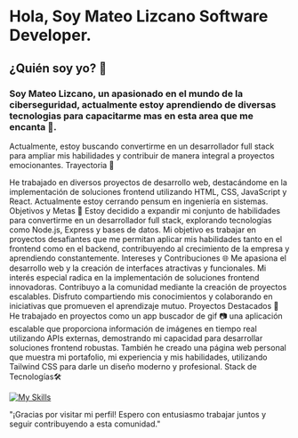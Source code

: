 # Hola, Soy **Mateo Lizcano** Software Developer.

## ¿Quién soy yo? 🌟

### Soy Mateo Lizcano, un apasionado en el mundo de la ciberseguridad, actualmente estoy aprendiendo de diversas tecnologias para capacitarme mas en esta area que me encanta 💖.

Actualmente, estoy buscando convertirme en un desarrollador full stack para ampliar mis habilidades y contribuir de manera integral a proyectos emocionantes.
Trayectoria 🚀

He trabajado en diversos proyectos de desarrollo web, destacándome en la implementación de soluciones frontend utilizando HTML, CSS, JavaScript y React.
Actualmente estoy cerrando pensum en ingeniería en sistemas.
Objetivos y Metas 🎯
Estoy decidido a expandir mi conjunto de habilidades para convertirme en un desarrollador full stack, explorando tecnologías como Node.js, Express y bases de datos.
Mi objetivo es trabajar en proyectos desafiantes que me permitan aplicar mis habilidades tanto en el frontend como en el backend, contribuyendo al crecimiento de la empresa y aprendiendo constantemente.
Intereses y Contribuciones 🌐
Me apasiona el desarrollo web y la creación de interfaces atractivas y funcionales. Mi interés especial radica en la implementación de soluciones frontend innovadoras.
Contribuyo a la comunidad mediante la creación de proyectos escalables. Disfruto compartiendo mis conocimientos y colaborando en iniciativas que promueven el aprendizaje mutuo.
Proyectos Destacados 🚧
He trabajado en proyectos como un app buscador de gif 📷 una aplicación escalable que proporciona información de imágenes en tiempo real utilizando APIs externas, demostrando mi capacidad para desarrollar soluciones frontend robustas.
También he creado una página web personal que muestra mi portafolio, mi experiencia y mis habilidades, utilizando Tailwind CSS para darle un diseño moderno y profesional.
Stack de Tecnologías🛠️

[![My Skills](https://skillicons.dev/icons?i=bash,js,html,css,react,python,tailwind,linux,django,chakra,vite)](https://skillicons.dev)

"¡Gracias por visitar mi perfil! Espero con entusiasmo trabajar juntos y seguir contribuyendo a esta comunidad."
